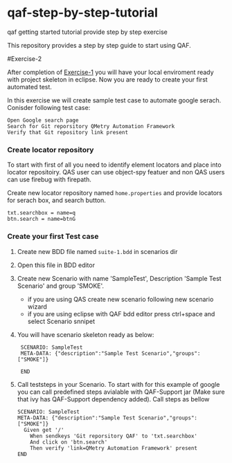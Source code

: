 # qaf-step-by-step-tutorial
qaf getting started tutorial provide step by step exercise 

This repository provides a step by step guide to start using QAF.

#Exercise-2

After completion of [Exercise-1](https://github.com/qmetry/qaf-step-by-step-tutorial/tree/Exercise-1) you will have your local enviroment ready with project skeleton in eclipse. Now you are ready to create your first automated test. 

In this exercise we will create sample test case to automate google serach.
Conisder following test case:
```
Open Google search page
Search for Git reporsitory QMetry Automation Framework
Verify that Git repository link present 
```

### Create locator repository
To start with first of all you need to identify element locators and place into locator repositoiry.
QAS user can use object-spy featuer and non QAS users can use firebug with firepath.

Create new locator repository named `home.properties` and provide locators for serach box, and search button. 
``` properties
txt.searchbox = name=q
btn.search = name=btnG
```

### Create your first Test case
1. Create new BDD file named `suite-1.bdd` in scenarios dir
2. Open this file in BDD editor
3. Create new Scenario with name 'SampleTest', Description 'Sample Test Scenario' and group 'SMOKE'.
    * if you are using QAS create new scenario following new scenario wizard
    * if you are using eclipse with QAF bdd editor press ctrl+space and select Scenario snnipet
4. You will have scenario skeleton ready as below:
   ``` bdd
    SCENARIO: SampleTest
    META-DATA: {"description":"Sample Test Scenario","groups":["SMOKE"]}

    END
   ```
5. Call teststeps in your Scenario. To start with for this example of google you can call predefined steps avialable with QAF-Support jar (Make sure that ivy has QAF-Support dependency added). Call steps as bellow 
 
    ``` bdd
    SCENARIO: SampleTest
    META-DATA: {"description":"Sample Test Scenario","groups":["SMOKE"]}
      Given get '/'
	    When sendkeys 'Git reporsitory QAF' to 'txt.searchbox'
	    And click on 'btn.search'
	    Then verify 'link=QMetry Automation Framework' present 
    END
    ```
